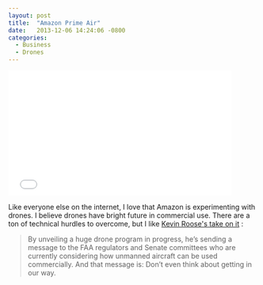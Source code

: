 ```yaml
---
layout: post
title:  "Amazon Prime Air"
date:   2013-12-06 14:24:06 -0800
categories:
  - Business
  - Drones
---
```


<iframe class="embedly-embed" src="//cdn.embedly.com/widgets/media.html?src=https%3A%2F%2Fwww.youtube.com%2Fembed%2F98BIu9dpwHU%3Ffeature%3Doembed&url=https%3A%2F%2Fwww.youtube.com%2Fwatch%3Fv%3D98BIu9dpwHU&image=https%3A%2F%2Fi.ytimg.com%2Fvi%2F98BIu9dpwHU%2Fhqdefault.jpg&key=d815972c91e546edb5d2d02e509f8b1c&type=text%2Fhtml&schema=youtube" width="450" height="253" scrolling="no" frameborder="0" allowfullscreen></iframe>

 Like everyone else on the internet, I love that Amazon is experimenting with drones. I believe drones have bright future in commercial use. There are a ton of technical hurdles to overcome, but I like  [Kevin Roose's take on it](http://nymag.com/daily/intelligencer/2013/12/amazon-drones-and-pre-lobbying.html) : 

 > By unveiling a huge drone program in progress, he’s sending a message to the FAA regulators and Senate committees who are currently considering how unmanned aircraft can be used commercially. And that message is: Don’t even think about getting in our way.

 
